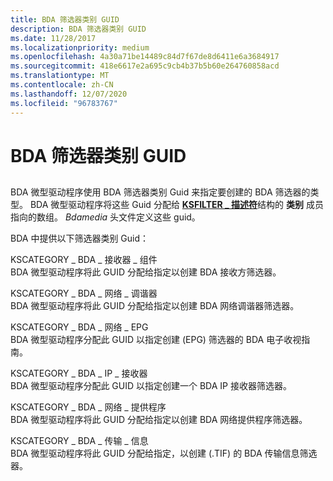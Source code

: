 ```yaml
---
title: BDA 筛选器类别 GUID
description: BDA 筛选器类别 GUID
ms.date: 11/28/2017
ms.localizationpriority: medium
ms.openlocfilehash: 4a30a71be14489c84d7f67de8d6411e6a3684917
ms.sourcegitcommit: 418e6617e2a695c9cb4b37b5b60e264760858acd
ms.translationtype: MT
ms.contentlocale: zh-CN
ms.lasthandoff: 12/07/2020
ms.locfileid: "96783767"
---
```

# <a name="bda-filter-category-guids"></a>BDA 筛选器类别 GUID


## <span id="ddk_bda_filter_category_guids_ks"></span><span id="DDK_BDA_FILTER_CATEGORY_GUIDS_KS"></span>


BDA 微型驱动程序使用 BDA 筛选器类别 Guid 来指定要创建的 BDA 筛选器的类型。 BDA 微型驱动程序将这些 Guid 分配给 [**KSFILTER \_ 描述符**](/windows-hardware/drivers/ddi/ks/ns-ks-_ksfilter_descriptor)结构的 **类别** 成员指向的数组。 *Bdamedia* 头文件定义这些 guid。

BDA 中提供以下筛选器类别 Guid：

<span id="KSCATEGORY_BDA_RECEIVER_COMPONENT"></span><span id="kscategory_bda_receiver_component"></span>KSCATEGORY \_ BDA \_ 接收器 \_ 组件  
BDA 微型驱动程序将此 GUID 分配给指定以创建 BDA 接收方筛选器。

<span id="KSCATEGORY_BDA_NETWORK_TUNER"></span><span id="kscategory_bda_network_tuner"></span>KSCATEGORY \_ BDA \_ 网络 \_ 调谐器  
BDA 微型驱动程序将此 GUID 分配给指定以创建 BDA 网络调谐器筛选器。

<span id="KSCATEGORY_BDA_NETWORK_EPG"></span><span id="kscategory_bda_network_epg"></span>KSCATEGORY \_ BDA \_ 网络 \_ EPG  
BDA 微型驱动程序分配此 GUID 以指定创建 (EPG) 筛选器的 BDA 电子收视指南。

<span id="KSCATEGORY_BDA_IP_SINK"></span><span id="kscategory_bda_ip_sink"></span>KSCATEGORY \_ BDA \_ IP \_ 接收器  
BDA 微型驱动程序分配此 GUID 以指定创建一个 BDA IP 接收器筛选器。

<span id="KSCATEGORY_BDA_NETWORK_PROVIDER"></span><span id="kscategory_bda_network_provider"></span>KSCATEGORY \_ BDA \_ 网络 \_ 提供程序  
BDA 微型驱动程序将此 GUID 分配给指定以创建 BDA 网络提供程序筛选器。

<span id="KSCATEGORY_BDA_TRANSPORT_INFORMATION"></span><span id="kscategory_bda_transport_information"></span>KSCATEGORY \_ BDA \_ 传输 \_ 信息  
BDA 微型驱动程序将此 GUID 分配给指定，以创建 (.TIF) 的 BDA 传输信息筛选器。

 

